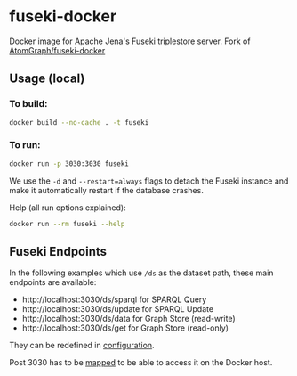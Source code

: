 # fuseki-docker

Docker image for Apache Jena's [Fuseki](https://jena.apache.org/documentation/fuseki2/) triplestore server. Fork of [AtomGraph/fuseki-docker](https://github.com/AtomGraph/fuseki-docker)

## Usage (local)

### To build:

``` bash
docker build --no-cache . -t fuseki
```

### To run:

``` bash
docker run -p 3030:3030 fuseki
```

We use the `-d` and `--restart=always` flags to detach the Fuseki instance and make it automatically restart if the database crashes.

Help (all run options explained):

``` bash
docker run --rm fuseki --help
```

## Fuseki Endpoints

In the following examples which use `/ds` as the dataset path, these main endpoints are available:

* http://localhost:3030/ds/sparql for SPARQL Query
* http://localhost:3030/ds/update for SPARQL Update
* http://localhost:3030/ds/data for Graph Store (read-write)
* http://localhost:3030/ds/get for Graph Store (read-only)

They can be redefined in [configuration](https://jena.apache.org/documentation/fuseki2/fuseki-configuration.html#defining-the-service-name-and-endpoints-available).

Post 3030 has to be [mapped](https://docs.docker.com/engine/reference/commandline/run/#publish-or-expose-port--p---expose) to be able to access it on the Docker host.
